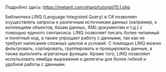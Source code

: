 

Подробно здесь: https://metanit.com/sharp/tutorial/15.1.php



Библиотека LINQ (Language Integrated Query) в C# позволяет осуществлять запросы к различным источникам данных (например, к коллекциям объектов, базам данных, XML-документам и т.д.) с помощью единого синтаксиса. LINQ позволяет писать более читаемый и понятный код, а также упрощает работу с данными, так как не требует написания сложных циклов и условий. С помощью LINQ можно фильтровать, сортировать, группировать и проецировать данные, а также выполнять агрегатные функции. Кроме того, LINQ позволяет использовать лямбда-выражения и делегаты для более гибкой и удобной работы с данными.



